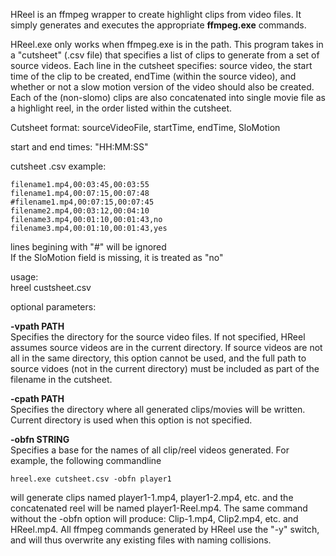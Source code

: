 HReel is an ffmpeg wrapper to create highlight clips from video files. It simply generates and executes the appropriate **ffmpeg.exe** commands. 

HReel.exe only works when ffmpeg.exe is in the path. This program takes in a "cutsheet" (.csv file) that specifies a list of clips to generate from a set of source videos. Each line in the cutsheet specifies: source video, the start time of the clip to be created, endTime (within the source video), and whether or not a slow motion version of the video should also be created. Each of the (non-slomo) clips are also concatenated into single movie file as a highlight reel, in the order listed within the cutsheet.

Cutsheet format:
sourceVideoFile, startTime, endTime, SloMotion

start and end times: "HH:MM:SS"

cutsheet .csv example:
```
filename1.mp4,00:03:45,00:03:55
filename1.mp4,00:07:15,00:07:48
#filename1.mp4,00:07:15,00:07:45
filename2.mp4,00:03:12,00:04:10
filename3.mp4,00:01:10,00:01:43,no
filename3.mp4,00:01:10,00:01:43,yes
```

lines begining with "#" will be ignored \
If the SloMotion field is missing, it is treated as "no"

usage:\
hreel custsheet.csv

optional parameters:

**-vpath PATH**\
Specifies the directory for the source video files. If not specified, HReel assumes source videos are in the current directory. If source videos are not all in the same directory, this option cannot be used, and the full path to source vidoes (not in the current directory) must be included as part of the filename in the cutsheet.
              
**-cpath PATH**\
Specifies the directory where all generated clips/movies will be written. Current directory is used when this option is not specified.

**-obfn STRING**\
Specifies a base for the names of all clip/reel videos generated. For example, the following commandline
```
hreel.exe cutsheet.csv -obfn player1
```
will generate clips named player1-1.mp4, player1-2.mp4, etc. and the concatenated reel will be named player1-Reel.mp4.  The same command without the -obfn option will produce: Clip-1.mp4, Clip2.mp4, etc. and HReel.mp4. All ffmpeg commands generated by HReel use the "-y" switch, and will thus overwrite any existing files with naming collisions.

